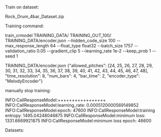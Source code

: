 
Train on dataset:

Rock_Drum_4bar_Dataset.zip


Training command:

train_crmodel TRAINING_DATA/  TRAINING_OUT_100/ TRAINING_DATA/encoder.json --hidden_code_size 100 --max_response_length 64 --float_type float32 --batch_size 1757 --validation_ratio 0.05 --gradient_clip 5 --learning_rate 1e-2 --keep_prob 1 --seed 1

TRAINING_DATA/encoder.json
{"allowed_pitches": [24, 25, 26, 27, 28, 29, 30, 31, 32, 33, 34, 35, 36, 37, 38, 39, 40, 41, 42, 43, 44, 45, 46, 47, 48], "time_resolution": 8, "num_bars": 4, "bar_time": 2, "encoder_type": "MelodyEncoder"}

manually stop training:

INFO:CallResponseModel:+++++++++++++++++
INFO:CallResponseModel:learning_rate: 0.0005120000569149852
INFO:CallResponseModel:epoch: 47600
INFO:CallResponseModel:training entropy: 1495.04248046875
INFO:CallResponseModel:minimum loss: 1331.6669921875
INFO:CallResponseModel:minimum loss epoch: 46600


Datasets:
